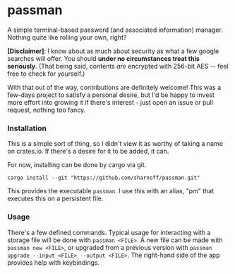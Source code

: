 # passman

A simple terminal-based password (and associated information) manager. Nothing quite like
rolling your own, right?

**\[Disclaimer\]**: I know about as much about security as what a few google searches will offer.
You should **under no circumstances treat this seriously**. (That being said, contents *are*
encrypted with 256-bit AES -- feel free to check for yourself.)

With that out of the way, contributions are definitely welcome! This was a few-days project to
satisfy a personal desire, but I'd be happy to invest more effort into growing it if there's
interest - just open an issue or pull request, nothing too fancy.

### Installation

This is a simple sort of thing, so I didn't view it as worthy of taking a name on crates.io. If
there's a desire for it to be added, it can.

For now, installing can be done by cargo via git.
```
cargo install --git "https://github.com/sharnoff/passman.git"
```
This provides the executable `passman`. I use this with an alias, "pm" that executes this on a
persistent file.

### Usage

There's a few defined commands. Typical usage for interacting with a storage file will be done with
`passman <FILE>`. A new file can be made with `passman new <FILE>`, or upgraded from a previous
version with `passman upgrade --input <FILE> --output <FILE>`. The right-hand side of the app
provides help with keybindings.
